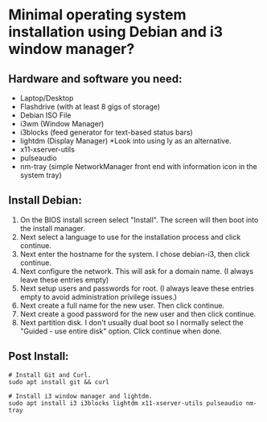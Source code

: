 # Minimal operating system installation using Debian and i3 window manager?

## Hardware and software you need:
- Laptop/Desktop
- Flashdrive (with at least 8 gigs of storage)
- Debian ISO File
- i3wm (Window Manager)
- i3blocks (feed generator for text-based status bars)
- lightdm (Display Manager) *Look into using ly as an alternative.
- x11-xserver-utils 
- pulseaudio
- nm-tray (simple NetworkManager front end with information icon in the system tray)

## Install Debian:
1. On the BIOS install screen select "Install". The screen will then boot into the install manager. 
2. Next select a language to use for the installation process and click continue. 
3. Next enter the hostname for the system. I chose debian-i3, then click continue.
4. Next configure the network. This will ask for a domain name. (I always leave these entries empty)
5. Next setup users and passwords for root. (I always leave these entries empty to avoid administration privilege issues.)
6. Next create a full name for the new user. Then click continue.
7. Next create a good password for the new user and then click continue.
8. Next partition disk. I don't usually dual boot so I normally select the "Guided - use entire disk" option. Click continue when done. 

## Post Install:
```
# Install Git and Curl.
sudo apt install git && curl
```
```
# Install i3 window manager and lightdm.
sudo apt install i3 i3blocks lightdm x11-xserver-utils pulseaudio nm-tray
```
<!-- Retreive i3 configuration files using git. -->
<!-- Copy i3 configuration files to the local .config folder. -->
